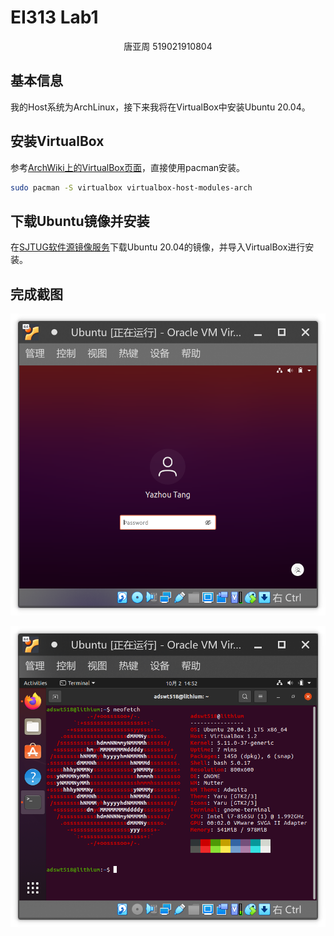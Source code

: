 # EI313 Lab1

<center>唐亚周 519021910804</center>

## 基本信息

我的Host系统为ArchLinux，接下来我将在VirtualBox中安装Ubuntu 20.04。

## 安装VirtualBox

参考[ArchWiki上的VirtualBox页面](https://wiki.archlinux.org/title/VirtualBox)，直接使用pacman安装。

```bash
sudo pacman -S virtualbox virtualbox-host-modules-arch
```

## 下载Ubuntu镜像并安装

在[SJTUG软件源镜像服务](https://mirror.sjtu.edu.cn/ubuntu-cd/20.04.3/)下载Ubuntu 20.04的镜像，并导入VirtualBox进行安装。

## 完成截图

![image-20211002140710145](./figs/image-20211002140710145.png)

![image-20211002145222991](./figs/image-20211002145222991.png)
